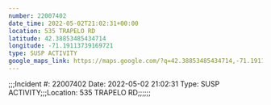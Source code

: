 ```yaml
---
number: 22007402
date_time: 2022-05-02T21:02:31+00:00
location: 535 TRAPELO RD
latitude: 42.38853485434714
longitude: -71.19113739169721
type: SUSP ACTIVITY
google_maps_link: https://maps.google.com/?q=42.38853485434714,-71.19113739169721
---
```


;;;Incident #: 22007402   Date: 2022-05-02 21:02:31    Type: SUSP ACTIVITY;;;Location: 535 TRAPELO RD;;;;;;
